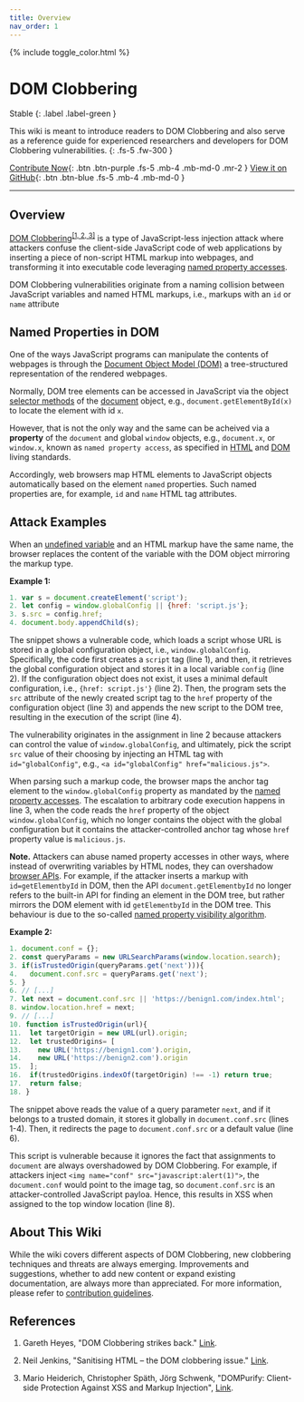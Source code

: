 ```yaml
---
title: Overview
nav_order: 1
---
```


{% include toggle_color.html %}


# DOM Clobbering

Stable
{: .label .label-green }

This wiki is meant to introduce readers to DOM Clobbering and also serve as a reference guide for experienced researchers and developers for DOM Clobbering vulnerabilities. 
{: .fs-5 .fw-300 }

[Contribute Now](https://soheilkhodayari.github.io/DOMClobbering/domc_wiki/contributions){: .btn .btn-purple .fs-5 .mb-4 .mb-md-0 .mr-2 } [View it on GitHub](https://github.com/SoheilKhodayari/DOMClobbering){: .btn .btn-blue .fs-5 .mb-4 .mb-md-0 }

<hr>


## Overview

[DOM Clobbering](https://wicg.github.io/sanitizer-api/#dom-clobbering)<sup>[\[1, 2, 3\]](#references)</sup> is a type of JavaScript-less injection attack where attackers confuse the client-side JavaScript code of web applications by inserting a piece of non-script HTML markup into webpages, and transforming it into executable code leveraging [named property accesses](https://html.spec.whatwg.org/multipage/window-object.html#named-access-on-the-window-object).

DOM Clobbering vulnerabilities originate from a naming collision between JavaScript variables and named HTML markups, i.e., markups with an `id` or `name` attribute

## Named Properties in DOM

One of the ways JavaScript programs can manipulate the contents of webpages is through the [Document Object Model (DOM)](https://www.w3.org/TR/WD-DOM/introduction.html) a tree-structured representation of the rendered webpages.

Normally, DOM tree elements can be accessed in JavaScript via the object [selector methods](https://www.w3.org/TR/selectors-4/) of the [document](https://developer.mozilla.org/en-US/docs/Web/API/Document) object, e.g., `document.getElementById(x)` to locate the element with id `x`.

However, that is not the only way and the same can be acheived via a **property** of the `document` and global `window` objects, e.g., `document.x`, or `window.x`, known as `named property access`, as specified in [HTML](https://html.spec.whatwg.org/multipage/window-object.html#named-access-on-the-window-object) and [DOM](https://html.spec.whatwg.org/multipage/dom.html#dom-tree-accessors) living standards. 

Accordingly, web browsers map HTML elements to JavaScript objects automatically based on the element `named` properties. Such named properties are, for example, `id` and `name` HTML tag attributes. 



## Attack Examples

When an [undefined variable](https://developer.mozilla.org/en-US/docs/Web/JavaScript/Reference/Global_Objects/undefined) and an HTML markup have the same name, the browser replaces the content of the variable with the DOM object mirroring the markup type. 

**Example 1:** 

```js
1. var s = document.createElement('script');
2. let config = window.globalConfig || {href: 'script.js'};
3. s.src = config.href;
4. document.body.appendChild(s);
```

The snippet shows a vulnerable code, which loads a script whose URL is stored in a global configuration object, i.e., `window.globalConfig`. Specifically, the code first creates a `script` tag (line 1), and then, it retrieves the global configuration object and stores it in a local variable `config` (line 2). If the configuration object does not exist, it uses a minimal default configuration, i.e., `{href: script.js'}` (line 2). Then, the program sets the `src` attribute of the newly created script tag to the `href` property of the configuration object (line 3) and appends the new script to the DOM tree, resulting in the execution of the script (line 4). 

The vulnerability originates in the assignment in line 2 because
attackers can control the value of `window.globalConfig`, and ultimately, pick the script `src` value of their choosing by injecting an HTML tag with `id="globalConfig"`, e.g., `<a id="globalConfig" href="malicious.js">`. 

When parsing such a markup code, the browser maps the anchor tag element to the `window.globalConfig` property as mandated by the [named property accesses](https://html.spec.whatwg.org/multipage/window-object.html#named-access-on-the-window-object). The escalation to arbitrary code execution happens in line 3, when the code reads the `href` property of the object `window.globalConfig`, which no longer contains the object with the global configuration but it contains the attacker-controlled anchor tag whose `href` property value is `malicious.js`. 


**Note.** Attackers can abuse named property accesses in other ways, where instead of overwriting variables by HTML nodes, they can overshadow [browser APIs](https://developer.mozilla.org/en-US/docs/Web/API). For example, if the attacker inserts a markup with `id=getElementbyId` in DOM, then the API `document.getElementbyId` no longer refers to the built-in API for finding an element in the DOM tree, but rather mirrors the DOM element with id `getElementbyId` in the DOM tree. This behaviour is due to the so-called [named property visibility algorithm](https://webidl.spec.whatwg.org/#legacy-platform-object-abstract-ops).


**Example 2:** 

```js
1. document.conf = {};
2. const queryParams = new URLSearchParams(window.location.search);
3. if(isTrustedOrigin(queryParams.get('next'))){
4.   document.conf.src = queryParams.get('next');
5. }
6. // [...]
7. let next = document.conf.src || 'https://benign1.com/index.html';
8. window.location.href = next;
9. // [...]
10. function isTrustedOrigin(url){ 
11.  let targetOrigin = new URL(url).origin;
12.  let trustedOrigins= [
13.    new URL('https://benign1.com').origin, 
14.    new URL('https://benign2.com').origin
15.  ];
16.  if(trustedOrigins.indexOf(targetOrigin) !== -1) return true;
17.  return false;
18. }
```

The snippet above reads the value of a query parameter `next`, and if it belongs to a trusted domain, it stores it globally in `document.conf.src` (lines 1-4). Then, it redirects the page to `document.conf.src` or a default value (line 6).

This script is vulnerable because it ignores the fact that assignments to `document` are always overshadowed by DOM Clobbering. For example, if attackers inject `<img name="conf" src="javascript:alert(1)">`, the `document.conf` would point to the image tag, so `document.conf.src` is an attacker-controlled JavaScript payloa. Hence, this results in XSS when assigned to the top window location (line 8).


## About This Wiki

While the wiki covers different aspects of DOM Clobbering, new clobbering techniques and threats are always emerging. Improvements and suggestions, whether to add new content or expand existing documentation, are always more than appreciated. For more information, please refer to [contribution guidelines](./contributions).


## References

1. Gareth Heyes, "DOM Clobbering strikes back." [Link](https://portswigger.net/research/dom-clobbering-strikes-back).

2. Neil Jenkins, "Sanitising HTML – the DOM clobbering issue." [Link](https://fastmail.blog/advanced/sanitising-html-the-dom-clobbering-issue/).

3. Mario Heiderich, Christopher Späth, Jörg Schwenk, "DOMPurify: Client-side Protection Against XSS and Markup Injection", [Link](https://link.springer.com/chapter/10.1007/978-3-319-66399-9_7).

